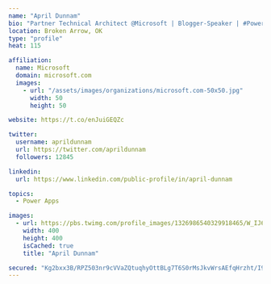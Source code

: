 ```yaml
---
name: "April Dunnam"
bio: "Partner Technical Architect @Microsoft | Blogger-Speaker | #PowerApps, #PowerAutomate, #Office365, #SharePoint | #WIT | #Karaoke Queen"
location: Broken Arrow, OK
type: "profile"
heat: 115

affiliation:
  name: Microsoft
  domain: microsoft.com
  images:
    - url: "/assets/images/organizations/microsoft.com-50x50.jpg"
      width: 50
      height: 50

website: https://t.co/enJuiGEQZc

twitter:
  username: aprildunnam
  url: https://twitter.com/aprildunnam
  followers: 12845

linkedin:
  url: https://www.linkedin.com/public-profile/in/april-dunnam

topics:
  - Power Apps

images:
  - url: https://pbs.twimg.com/profile_images/1326986540329918465/W_IJ6Ih2_400x400.jpg
    width: 400
    height: 400
    isCached: true
    title: "April Dunnam"

secured: "Kg2bxx3B/RPZ503nr9cVVaZQtuqhyOttBLg7T6S0rMsJkvWrsAEfqHrzht/I9oZQlBwBB6O4m50+fWF8KRoX1V+vjEQAXEGpIagUl5re2VGxTWdLkxWssZV5GA9W+Wwd8zj+sjXrxfi14QejfIQzxrFydHYylD1hNOqizUt7aSKqc2igRarytgiBpLZo51iw45zz5oFnSjNpnNUkVFfKdes/ey4yDP2jRm/hlIOeRpF0BgZuAborQPXnNOkAhxfJ5i+Cv2eVM4nPEJu/PSr4jN7pZGOHId29++2JghNa4h/rW0rcmX4wBDJd/0bLgpML4TTLfXwKQmtOEMdYtG9/xLt9Oc6hoKe3UHECm5GhxdFvpqy5hmXc2P1tSNwnuO8JPjLhsONDVusKyaj3d3Wgz7fBxbQno5kl0rsJk+Hszdg=;RvqBwi9JliPXhS5bJIMsSw=="
---
```


